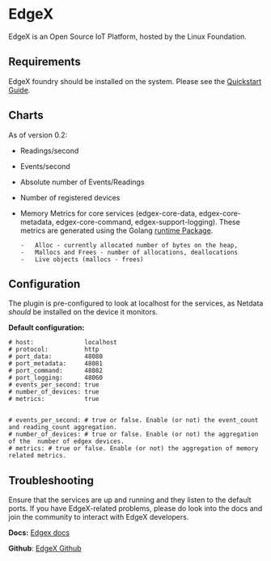 
# EdgeX

EdgeX is an Open Source IoT Platform, hosted by the Linux Foundation.

## Requirements

EdgeX foundry should be installed on the system. Please see the [Quickstart Guide](https://docs.edgexfoundry.org/Ch-QuickStart.html).

## Charts

As of version 0.2:

-   Readings/second
-   Events/second
-   Absolute number of Events/Readings
-   Number of registered devices
-   Memory Metrics for core services (edgex-core-data, edgex-core-metadata, edgex-core-command, edgex-support-logging). These metrics are generated using the Golang [runtime Package](https://golang.org/pkg/runtime/#ReadMemStats).

        -   Alloc - currently allocated number of bytes on the heap,
        -   Mallocs and Frees - number of allocations, deallocations
        -   Live objects (mallocs - frees)

## Configuration

The plugin is pre-configured to look at localhost for the services, as Netdata *should* be installed on the device it monitors.

**Default configuration:**

```
# host:              localhost
# protocol:          http
# port_data:         48080
# port_metadata:     48081
# port_command:      48082
# port_logging:      48060
# events_per_second: true
# number_of_devices: true
# metrics:           true


# events_per_second: # true or false. Enable (or not) the event_count and reading_count aggregation.
# number_of_devices: # true or false. Enable (or not) the aggregation of the  number of edgex devices.
# metrics: # true or false. Enable (or not) the aggregation of memory related metrics.
```

## Troubleshooting

Ensure that the services are up and running and they listen to the default ports. If you have EdgeX-related problems, please do look into the docs and join the community to interact with EdgeX developers.

**Docs:** [Edgex docs](https://docs.edgexfoundry.org/Ch-QuickStart.html)

**Github**: [EdgeX Github](https://github.com/edgexfoundry)
